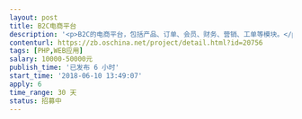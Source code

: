 ```yaml
---                
layout: post       
title: B2C电商平台           
description: '<p>B2C的电商平台，包括产品、订单、会员、财务、营销、工单等模块。</p>'     
contenturl: https://zb.oschina.net/project/detail.html?id=20756      
tags: [PHP,WEB应用]            
salary: 10000-50000元          
publish_time: '已发布 6 小时'         
start_time: '2018-06-10 13:49:07'           
apply: 6                   
time_range: 30 天              
status: 招募中                  
---                 
```


